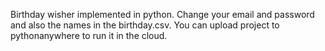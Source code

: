 Birthday wisher implemented in python. Change your email and password and also the names in the birthday.csv. You can upload project to pythonanywhere to run it in the cloud.
